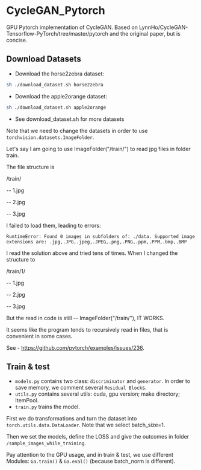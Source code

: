 # CycleGAN_Pytorch
GPU Pytorch implementation of CycleGAN.
Based on LynnHo/CycleGAN-Tensorflow-PyTorch/tree/master/pytorch and the original paper, but is concise.

## Download Datasets
- Download the horse2zebra dataset:
```bash
sh ./download_dataset.sh horse2zebra
```
- Download the apple2orange dataset:
```bash
sh ./download_dataset.sh apple2orange
```
- See download_dataset.sh for more datasets

Note that we need to change the datasets in order to use `torchvision.datasets.ImageFolder`. 

Let's say I am going to use ImageFolder("/train/") to read jpg files in folder train.

The file structure is

/train/

-- 1.jpg

-- 2.jpg

-- 3.jpg

I failed to load them, leading to errors:

`RuntimeError: Found 0 images in subfolders of: ./data. Supported image extensions are: .jpg,.JPG,.jpeg,.JPEG,.png,.PNG,.ppm,.PPM,.bmp,.BMP`


I read the solution above and tried tens of times. When I changed the structure to

/train/1/

-- 1.jpg

-- 2.jpg

-- 3.jpg

But the read in code is still -- ImageFolder("/train/"), IT WORKS.

It seems like the program tends to recursively read in files, that is convenient in some cases.

See - https://github.com/pytorch/examples/issues/236.

## Train & test
- `models.py` contains two class: `discriminator` and `generator`. In order to save memory, we comment several `Residual Block`s.
- `utils.py` contains several utils: cuda, gpu version; make directory; ItemPool.
- `train.py` trains the model.

First we do transformations and turn the dataset into `torch.utils.data.DataLoader`. Note that we select batch_size=1.

Then we set the models, define the LOSS and give the outcomes in folder `/sample_images_while_training`.

Pay attention to the GPU usage, and in train & test, we use different Modules:  `Ga.train()` & `Ga.eval()` (because batch_norm is different).
